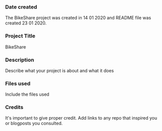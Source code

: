 ### Date created
The BikeShare project was created in 14 01 2020 and README file was created 23 01 2020.

### Project Title
BikeShare

### Description
Describe what your project is about and what it does

### Files used
Include the files used

### Credits
It's important to give proper credit. Add links to any repo that inspired you or blogposts you consulted.
